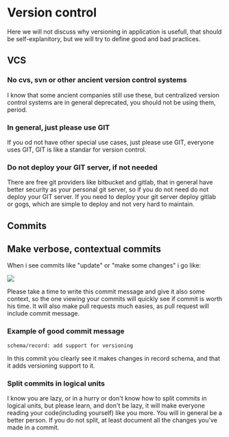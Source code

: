 # Version control

Here we will not discuss why versioning in application is usefull, that should be
self-explanitory, but we will try to define good and bad practices.

## VCS

### No cvs, svn or other ancient version control systems

I know that some ancient companies still use these, but centralized version control
systems are in general deprecated, you should not be using them, period.

### In general, just please use GIT

If you od not have other special use cases, just please use GIT, everyone uses GIT,
GIT is like a standar for version control. 

### Do not deploy your GIT server, if not needed

There are free git providers like bitbucket and gitlab, that in general have better
security as your personal git server, so if you do not need do not deploy your GIT
server. If you need to deploy your git server deploy gitlab or gogs, which are simple
to deploy and not very hard to maintain.

## Commits

## Make verbose, contextual commits

When i see commits like "update" or "make some changes" i go like:

![](http://s2.quickmeme.com/img/78/788d7237ecca60d8d235cb352eab832f472264065a048fcd24adc834f0ca82f0.jpg)

Please take a time to write this commit message and give it also some context, so the one viewing your
commits will quickly see if commit is worth his time. It will also make pull requests much easies, as
pull request will include commit message.

### Example of good commit message

```schema/record: add support for versioning```

In this commit you clearly see it makes changes in record schema, and that it adds versioning support to it.

### Split commits in logical units

I know you are lazy, or in a hurry or don't know how to split commits in logical units,
but please learn, and don't be lazy, it will make everyone reading your code(including
yourself) like you more. You will in general be a better person. If you do not split,
at least document all the changes you've made in a commit.
